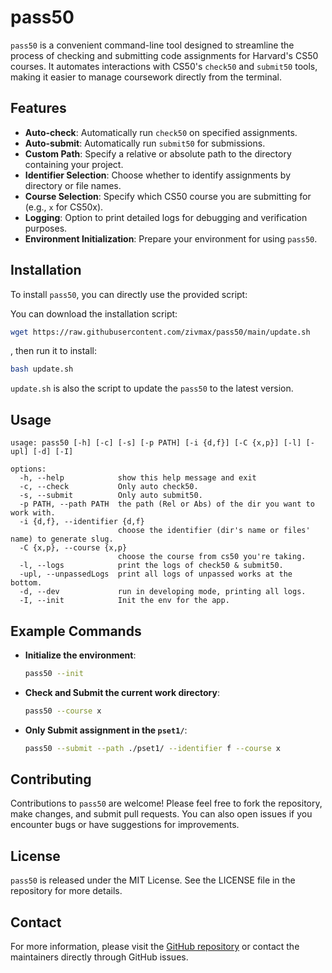 # pass50

`pass50` is a convenient command-line tool designed to streamline the process of checking and submitting code assignments for Harvard's CS50 courses. It automates interactions with CS50's `check50` and `submit50` tools, making it easier to manage coursework directly from the terminal.

## Features

- **Auto-check**: Automatically run `check50` on specified assignments.
- **Auto-submit**: Automatically run `submit50` for submissions.
- **Custom Path**: Specify a relative or absolute path to the directory containing your project.
- **Identifier Selection**: Choose whether to identify assignments by directory or file names.
- **Course Selection**: Specify which CS50 course you are submitting for (e.g., `x` for CS50x).
- **Logging**: Option to print detailed logs for debugging and verification purposes.
- **Environment Initialization**: Prepare your environment for using `pass50`.

## Installation

To install `pass50`, you can directly use the provided script:

You can download the installation script:

```bash
wget https://raw.githubusercontent.com/zivmax/pass50/main/update.sh
```
, then run it to install:
```bash
bash update.sh
```

`update.sh` is also the script to update the `pass50` to the latest version.

## Usage

```plaintext
usage: pass50 [-h] [-c] [-s] [-p PATH] [-i {d,f}] [-C {x,p}] [-l] [-upl] [-d] [-I]

options:
  -h, --help            show this help message and exit
  -c, --check           Only auto check50.
  -s, --submit          Only auto submit50.
  -p PATH, --path PATH  the path (Rel or Abs) of the dir you want to work with.
  -i {d,f}, --identifier {d,f}
                        choose the identifier (dir's name or files' name) to generate slug.
  -C {x,p}, --course {x,p}
                        choose the course from cs50 you're taking.
  -l, --logs            print the logs of check50 & submit50.
  -upl, --unpassedLogs  print all logs of unpassed works at the bottom.
  -d, --dev             run in developing mode, printing all logs.
  -I, --init            Init the env for the app.
```

## Example Commands

- **Initialize the environment**:
  ```bash
  pass50 --init
  ```
- **Check and Submit the current work directory**:
  ```bash
  pass50 --course x
  ```
- **Only Submit assignment in the `pset1/`**:
  ```bash
  pass50 --submit --path ./pset1/ --identifier f --course x
  ```

## Contributing

Contributions to `pass50` are welcome! Please feel free to fork the repository, make changes, and submit pull requests. You can also open issues if you encounter bugs or have suggestions for improvements.

## License

`pass50` is released under the MIT License. See the LICENSE file in the repository for more details.

## Contact

For more information, please visit the [GitHub repository](https://github.com/zivmax/pass50) or contact the maintainers directly through GitHub issues.
